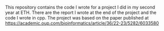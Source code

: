 This repository contains the code I wrote for a project I did in my second year at ETH. There are the report I wrote at the end of the project and the code I wrote in cpp. The project was based on the paper published at https://academic.oup.com/bioinformatics/article/36/22-23/5282/6033580
